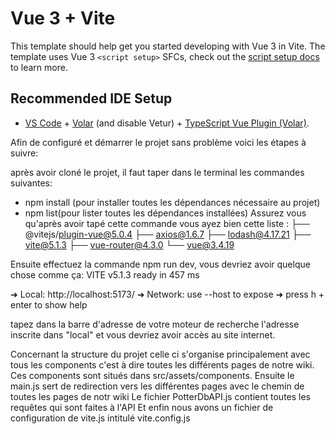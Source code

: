 # Vue 3 + Vite

This template should help get you started developing with Vue 3 in Vite. The template uses Vue 3 `<script setup>` SFCs, check out the [script setup docs](https://v3.vuejs.org/api/sfc-script-setup.html#sfc-script-setup) to learn more.

## Recommended IDE Setup

- [VS Code](https://code.visualstudio.com/) + [Volar](https://marketplace.visualstudio.com/items?itemName=Vue.volar) (and disable Vetur) + [TypeScript Vue Plugin (Volar)](https://marketplace.visualstudio.com/items?itemName=Vue.vscode-typescript-vue-plugin).

Afin de configuré et démarrer le projet sans problème voici les étapes à suivre:

après avoir cloné le projet, il faut taper dans le terminal les commandes suivantes:

- npm install (pour installer toutes les dépendances nécessaire au projet)
- npm list(pour lister toutes les dépendances installées)
  Assurez vous qu'après avoir tapé cette commande vous ayez bien cette liste :
  ├── @vitejs/plugin-vue@5.0.4
  ├── axios@1.6.7
  ├── lodash@4.17.21
  ├── vite@5.1.3
  ├── vue-router@4.3.0
  └── vue@3.4.19

Ensuite effectuez la commande npm run dev, vous devriez avoir quelque chose comme ça:
VITE v5.1.3 ready in 457 ms

➜ Local: http://localhost:5173/
➜ Network: use --host to expose
➜ press h + enter to show help

tapez dans la barre d'adresse de votre moteur de recherche l'adresse inscrite dans "local" et vous devriez avoir accès au site internet.

Concernant la structure du projet celle ci s'organise principalement avec tous les components c'est à dire toutes les différents pages de notre wiki. Ces components sont situés dans src/assets/components.
Ensuite le main.js sert de redirection vers les différentes pages avec le chemin de toutes les pages de notr wiki
Le fichier PotterDbAPI.js contient toutes les requêtes qui sont faites à l'API
Et enfin nous avons un fichier de configuration de vite.js intitulé vite.config.js
